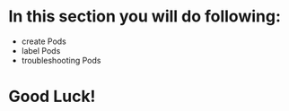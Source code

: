 # In this section you will do following:

- create Pods
- label Pods
- troubleshooting Pods

# Good Luck!
